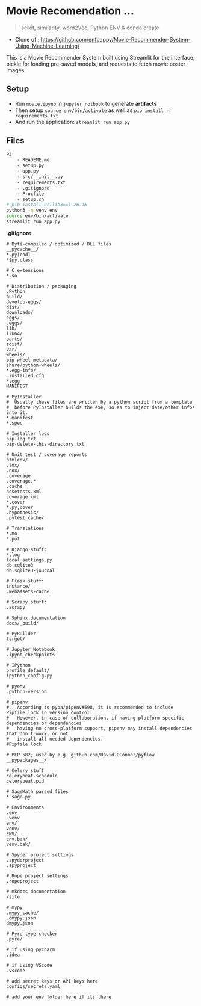 # Movie Recomendation ...

> scikit, similarity, word2Vec, Python ENV & conda create

- Clone of : https://github.com/entbappy/Movie-Recommender-System-Using-Machine-Learning/

This is a Movie Recommender System built using Streamlit for the interface, pickle for loading pre-saved models, and requests to fetch movie poster images.

## Setup
- Run `movie.ipynb` in `jupyter notbook` to generate __artifacts__
- Then setup `source env/bin/activate` as well as `pip install -r requirements.txt`
- And run the application: `streamlit run app.py`


## Files
```sh
PJ
	- READEME.md 
	- setup.py 
	- app.py
	- src/__init__.py 
	- requirements.txt
	- .gitignore
	- Procfile
	- setup.sh
# pip install urllib3==1.26.16
python3 -m venv env
source env/bin/activate
streamlit run app.py
```


__.gitignore__
```
# Byte-compiled / optimized / DLL files
__pycache__/
*.py[cod]
*$py.class

# C extensions
*.so

# Distribution / packaging
.Python
build/
develop-eggs/
dist/
downloads/
eggs/
.eggs/
lib/
lib64/
parts/
sdist/
var/
wheels/
pip-wheel-metadata/
share/python-wheels/
*.egg-info/
.installed.cfg
*.egg
MANIFEST

# PyInstaller
#  Usually these files are written by a python script from a template
#  before PyInstaller builds the exe, so as to inject date/other infos into it.
*.manifest
*.spec

# Installer logs
pip-log.txt
pip-delete-this-directory.txt

# Unit test / coverage reports
htmlcov/
.tox/
.nox/
.coverage
.coverage.*
.cache
nosetests.xml
coverage.xml
*.cover
*.py,cover
.hypothesis/
.pytest_cache/

# Translations
*.mo
*.pot

# Django stuff:
*.log
local_settings.py
db.sqlite3
db.sqlite3-journal

# Flask stuff:
instance/
.webassets-cache

# Scrapy stuff:
.scrapy

# Sphinx documentation
docs/_build/

# PyBuilder
target/

# Jupyter Notebook
.ipynb_checkpoints

# IPython
profile_default/
ipython_config.py

# pyenv
.python-version

# pipenv
#   According to pypa/pipenv#598, it is recommended to include Pipfile.lock in version control.
#   However, in case of collaboration, if having platform-specific dependencies or dependencies
#   having no cross-platform support, pipenv may install dependencies that don't work, or not
#   install all needed dependencies.
#Pipfile.lock

# PEP 582; used by e.g. github.com/David-OConnor/pyflow
__pypackages__/

# Celery stuff
celerybeat-schedule
celerybeat.pid

# SageMath parsed files
*.sage.py

# Environments
.env
.venv
env/
venv/
ENV/
env.bak/
venv.bak/

# Spyder project settings
.spyderproject
.spyproject

# Rope project settings
.ropeproject

# mkdocs documentation
/site

# mypy
.mypy_cache/
.dmypy.json
dmypy.json

# Pyre type checker
.pyre/

# if using pycharm
.idea

# if using VScode
.vscode

# add secret keys or API keys here
configs/secrets.yaml

# add your env folder here if its there
```